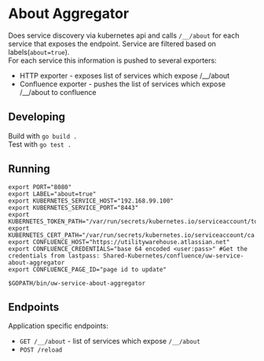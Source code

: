 # About Aggregator

Does service discovery via kubernetes api and calls `/__/about` for each service that exposes the endpoint. Service are filtered based on labels(`about=true`).   
For each service this information is pushed to several exporters:   

   * HTTP exporter - exposes list of services which expose /__/about   
   * Confluence exporter - pushes the list of services which expose /__/about to confluence

## Developing

Build with `go build .`  
Test with `go test .`

## Running

```
export PORT="8080"
export LABEL="about=true"
export KUBERNETES_SERVICE_HOST="192.168.99.100"
export KUBERNETES_SERVICE_PORT="8443"
export KUBERNETES_TOKEN_PATH="/var/run/secrets/kubernetes.io/serviceaccount/token"
export KUBERNETES_CERT_PATH="/var/run/secrets/kubernetes.io/serviceaccount/ca.crt"
export CONFLUENCE_HOST="https://utilitywarehouse.atlassian.net"
export CONFLUENCE_CREDENTIALS="base 64 encoded <user:pass>" #Get the credentials from lastpass: Shared-Kubernetes/confluence/uw-service-about-aggregator 
export CONFLUENCE_PAGE_ID="page id to update"

$GOPATH/bin/uw-service-about-aggregator
```


## Endpoints   
Application specific endpoints:
   
   * `GET /__/about` - list of services which expose `/__/about`
   * `POST /reload`
   
